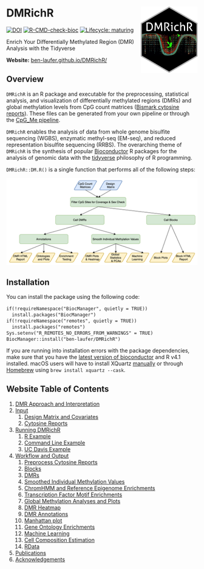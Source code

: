 # DMRichR <img src="man/figures/logo.png" width="150" align="right" />

<!-- badges: start -->
[![DOI](https://zenodo.org/badge/149650136.svg)](https://zenodo.org/badge/latestdoi/149650136)
[![R-CMD-check-bioc](https://github.com/ben-laufer/DMRichR/workflows/R-CMD-check-bioc/badge.svg)](https://github.com/ben-laufer/DMRichR/actions)
[![Lifecycle: maturing](https://img.shields.io/badge/lifecycle-maturing-blue.svg)](https://lifecycle.r-lib.org/articles/stages.html#maturing)
<!-- badges: end -->

Enrich Your Differentially Methylated Region (DMR) Analysis with the Tidyverse

**Website:** [ben-laufer.github.io/DMRichR/](https://ben-laufer.github.io/DMRichR/)

## Overview

`DMRichR` is an R package and executable for the preprocessing, statistical analysis, and visualization of differentially methylated regions (DMRs) and global methylation levels from CpG count matrices ([Bismark cytosine reports](https://github.com/FelixKrueger/Bismark/tree/master/Docs#optional-genome-wide-cytosine-report-output)). These files can be generated from your own pipeline or through the [CpG_Me pipeline](https://github.com/ben-laufer/CpG_Me).

`DMRichR` enables the analysis of data from whole genome bisulfite sequencing (WGBS), enzymatic methyl-seq (EM-seq), and reduced representation bisulfite sequencing (RRBS). The overarching theme of `DMRichR` is the synthesis of popular [Bioconductor](https://bioconductor.org) R packages for the analysis of genomic data with the [tidyverse](https://www.tidyverse.org) philosophy of R programming. 

`DMRichR::DM.R()` is a single function that performs all of the following steps:

![Overview of DMRichR Workflow](man/figures/dmrichr_flowchart.png)

## Installation

You can install the package using the following code:

```
if(!requireNamespace("BiocManager", quietly = TRUE))
  install.packages("BiocManager")
if(!requireNamespace("remotes", quietly = TRUE))
  install.packages("remotes")
Sys.setenv("R_REMOTES_NO_ERRORS_FROM_WARNINGS" = TRUE)
BiocManager::install("ben-laufer/DMRichR")
```

If you are running into installation errors with the package dependencies, make sure that you have the [latest version of bioconductor](https://www.bioconductor.org/install/) and R v4.1 installed. macOS users will have to install XQuartz [manually](https://www.xquartz.org) or through [Homebrew](https://brew.sh) using `brew install xquartz --cask`.

## Website Table of Contents
1. [DMR Approach and Interpretation](https://ben-laufer.github.io/DMRichR/articles/DMRichR.html#dmr-approach-and-interpretation)
3. [Input](https://ben-laufer.github.io/DMRichR/articles/DMRichR.html#input)
      1. [Design Matrix and Covariates](https://ben-laufer.github.io/DMRichR/articles/DMRichR.html#the-design-matrix-and-covariates)
      2. [Cytosine Reports](https://ben-laufer.github.io/DMRichR/articles/DMRichR.html#cytosine-reports)
3. [Running DMRichR](https://ben-laufer.github.io/DMRichR/articles/DMRichR.html#running-dmrichr)
      1. [R Example](https://ben-laufer.github.io/DMRichR/articles/DMRichR.html#r-example)
      2. [Command Line Example](https://ben-laufer.github.io/DMRichR/articles/DMRichR.html#command-line-example)
      3. [UC Davis Example](https://ben-laufer.github.io/DMRichR/articles/DMRichR.html#uc-davis-example)
4. [Workflow and Output](https://ben-laufer.github.io/DMRichR/articles/DMRichR.html#workflow-and-output)
      1. [Preprocess Cytosine Reports](https://ben-laufer.github.io/DMRichR/articles/DMRichR.html#1-preprocess-cytosine-reports)
      2. [Blocks](https://ben-laufer.github.io/DMRichR/articles/DMRichR.html#2-blocks)
      3. [DMRs](https://ben-laufer.github.io/DMRichR/articles/DMRichR.html#3-dmrs)
      4. [Smoothed Individual Methylation Values](https://ben-laufer.github.io/DMRichR/articles/DMRichR.html#4-smoothed-individual-methylation-values)
      5. [ChromHMM and Reference Epigenome Enrichments](https://ben-laufer.github.io/DMRichR/articles/DMRichR.html#5-chromHMM-and-reference-epigenome-enrichments)
      6. [Transcription Factor Motif Enrichments](https://ben-laufer.github.io/DMRichR/articles/DMRichR.html#6-transcription-factor-motif-enrichments)
      7. [Global Methylation Analyses and Plots](https://ben-laufer.github.io/DMRichR/articles/DMRichR.html#7-global-methylation-analyses-and-plots)
      8. [DMR Heatmap](https://ben-laufer.github.io/DMRichR/articles/DMRichR.html#8-dmr-heatmap)
      9. [DMR Annotations](https://ben-laufer.github.io/DMRichR/articles/DMRichR.html#9-dmr-annotations-and-dmrichments)
      10. [Manhattan plot](https://ben-laufer.github.io/DMRichR/articles/DMRichR.html#10-manhattan-plot)
      11. [Gene Ontology Enrichments](https://ben-laufer.github.io/DMRichR/articles/DMRichR.html#11-gene-ontology-enrichments)
      12. [Machine Learning](https://ben-laufer.github.io/DMRichR/articles/DMRichR.html#12-machine-learning)
      13. [Cell Composition Estimation](https://ben-laufer.github.io/DMRichR/articles/DMRichR.html#13-cell-composition-estimation)
      14. [RData](https://ben-laufer.github.io/DMRichR/articles/DMRichR.html#14-RData)
5. [Publications](https://ben-laufer.github.io/DMRichR/articles/DMRichR.html#publications)
6. [Acknowledgements](https://ben-laufer.github.io/DMRichR/articles/DMRichR.html#acknowledgements)
